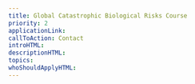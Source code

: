 ```yaml
---
title: Global Catastrophic Biological Risks Course
priority: 2
applicationLink:
callToAction: Contact
introHTML:
descriptionHTML:
topics:
whoShouldApplyHTML:
---
```

